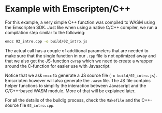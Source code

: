 # Example with Emscripten/C++

For this example, a very simple C++ function was compiled to WASM using the Emscripten SDK. Just
like when using a native C/C++ compiler, we run a compilation step similar to the following:

```bash
emcc 02_intro.cpp -o build/02_intro.js
```

The actual call has a couple of additional parameters that are needed to make sure that the
single function in our `.cpp` file is not optimized away and that we also get the JS-function
`cwrap` which we need to create a wrapper around the C-function for easier use with Javascript.

Notice that we ask `emcc` to generate a JS source file (`-o build/02_intro.js`). Emscripten however
will also generate the `.wasm` file. The JS file contains helper functions to simplify the
interaction between Javascript and the C/C++-based WASM module. More of that will be explained
later.

For all the details of the buildig process, check the `Makefile` and the C++-source file
`02_intro.cpp`.
